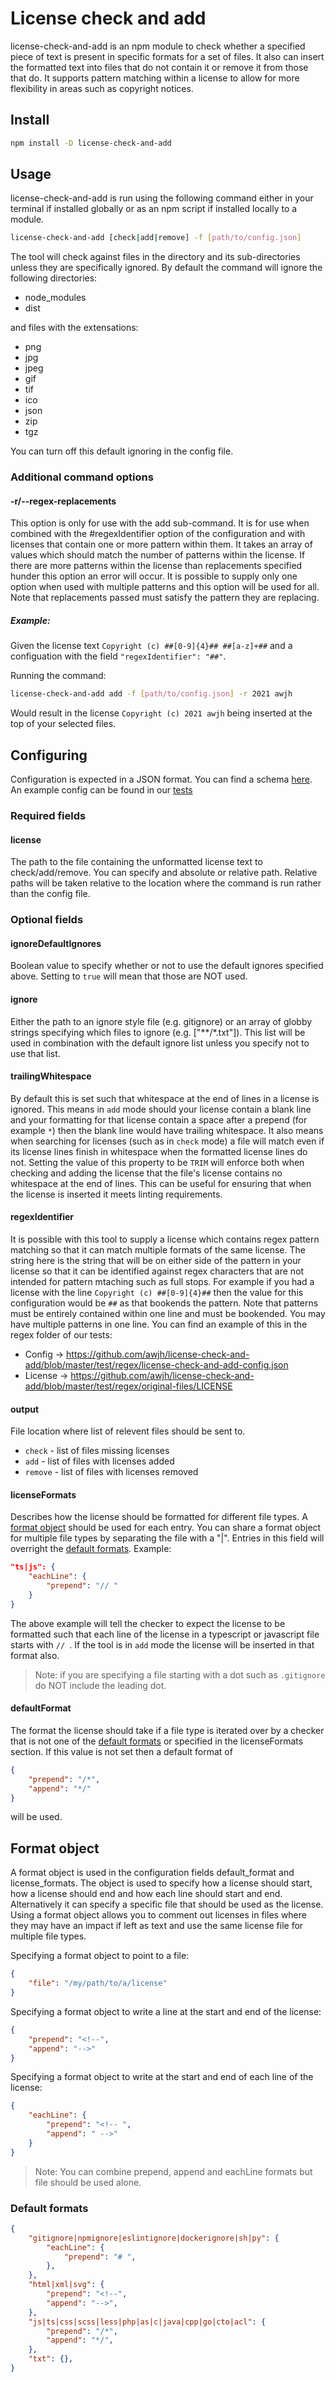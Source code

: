 # License check and add

license-check-and-add is an npm module to check whether a specified piece of text is present in specific formats for a set of files. It also can insert the formatted text into files that do not contain it or remove it from those that do. It supports pattern matching within a license to allow for more flexibility in areas such as copyright notices.

## Install
``` bash
npm install -D license-check-and-add
```

## Usage
license-check-and-add is run using the following command either in your terminal if installed globally or as an npm script if installed locally to a module.

``` bash
license-check-and-add [check|add|remove] -f [path/to/config.json]
```

The tool will check against files in the directory and its sub-directories unless they are specifically ignored. By default the command will ignore the following directories:

- node_modules
- dist

and files with the extensations:
- png
- jpg
- jpeg
- gif
- tif
- ico
- json
- zip
- tgz

You can turn off this default ignoring in the config file.

### Additional command options
#### -r/--regex-replacements
This option is only for use with the add sub-command. It is for use when combined with the #regexIdentifier option of the configuration and with licenses that contain one or more pattern within them. It takes an array of values which should match the number of patterns within the license. If there are more patterns within the license than replacements specified hunder this option an error will occur. It is possible to supply only one option when used with multiple patterns and this option will be used for all. Note that replacements passed must satisfy the pattern they are replacing.

##### Example:
Given the license text `Copyright (c) ##[0-9]{4}## ##[a-z]+##` and a configuation with the field `"regexIdentifier": "##"`.

Running the command:
``` bash
license-check-and-add add -f [path/to/config.json] -r 2021 awjh
```

Would result in the license `Copyright (c) 2021 awjh` being inserted at the top of your selected files.

## Configuring
Configuration is expected in a JSON format. You can find a schema [here](https://github.com/awjh/license-check-and-add/blob/master/config-schema.json). An example config can be found in our [tests](https://github.com/awjh/license-check-and-add/blob/master/test/non-regex/license-check-and-add-config.json)

### Required fields

#### license
The path to the file containing the unformatted license text to check/add/remove. You can specify and absolute or relative path. Relative paths will be taken relative to the location where the command is run rather than the config file.

### Optional fields

#### ignoreDefaultIgnores
Boolean value to specify whether or not to use the default ignores specified above. Setting to `true` will mean that those are NOT used.

#### ignore
Either the path to an ignore style file (e.g. gitignore) or an array of globby strings specifying which files to ignore (e.g. ["**/*.txt"]). This list will be used in combination with the default ignore list unless you specify not to use that list.

#### trailingWhitespace
By default this is set such that whitespace at the end of lines in a license is ignored. This means in `add` mode should your license contain a blank line and your formatting for that license contain a space after a prepend (for example ` * `) then the blank line would have trailing whitespace. It also means when searching for licenses (such as in `check` mode) a file will match even if its license lines finish in whitespace when the formatted license lines do not. Setting the value of this property to be `TRIM` will enforce both when checking and adding the license that the file's license contains no whitespace at the end of lines. This can be useful for ensuring that when the license is inserted it meets linting requirements.

#### regexIdentifier
It is possible with this tool to supply a license which contains regex pattern matching so that it can match multiple formats of the same license. The string here is the string that will be on either side of the pattern in your license so that it can be identified against regex characters that are not intended for pattern mtaching such as full stops. For example if you had a license with the line `Copyright (c) ##[0-9]{4}##` then the value for this configuration would be `##` as that bookends the pattern. Note that patterns must be entirely contained within one line and must be bookended. You may have multiple patterns in one line. You can find an example of this in the regex folder of our tests:
- Config -> https://github.com/awjh/license-check-and-add/blob/master/test/regex/license-check-and-add-config.json
- License -> https://github.com/awjh/license-check-and-add/blob/master/test/regex/original-files/LICENSE

#### output
File location where list of relevent files should be sent to.
- `check` - list of files missing licenses
- `add` - list of files with licenses added
- `remove` - list of files with licenses removed

#### licenseFormats
Describes how the license should be formatted for different file types. A [format object](#format-object) should be used for each entry. You can share a format object for multiple file types by separating the file with a "|". Entries in this field will overright the [default formats](#default-format). Example:

``` json
"ts|js": {
    "eachLine": {
        "prepend": "// "
    }
}
```

The above example will tell the checker to expect the license to be formatted such that each line of the license in a typescript or javascript file starts with `// `. If the tool is in `add` mode the license will be inserted in that format also. 

> Note: if you are specifying a file starting with a dot such as `.gitignore` do NOT include the leading dot.

#### defaultFormat
The format the license should take if a file type is iterated over by a checker that is not one of the [default formats](#default-formats) or specified in the licenseFormats section. If this value is not set then a default format of 

``` json
{
    "prepend": "/*",
    "append": "*/"
}
```

will be used.

## Format object
A format object is used in the configuration fields default_format and license_formats. The object is used to specify how a license should start, how a license should end and how each line should start and end. Alternatively it can specify a specific file that should be used as the license. Using a format object allows you to comment out licenses in files where they may have an impact if left as text and use the same license file for multiple file types.

Specifying a format object to point to a file:
``` json
{
    "file": "/my/path/to/a/license"
}
```

Specifying a format object to write a line at the start and end of the license:
``` json
{
    "prepend": "<!--",
    "append": "-->"
}
```

Specifying a format object to write at the start and end of each line of the license:
``` json
{
    "eachLine": {
        "prepend": "<!-- ",
        "append": " -->"
    }
}
```

> Note: You can combine prepend, append and eachLine formats but file should be used alone.

### <a name="default-formats" >Default formats</a>
``` json
{
    "gitignore|npmignore|eslintignore|dockerignore|sh|py": {
        "eachLine": {
            "prepend": "# ",
        },
    },
    "html|xml|svg": {
        "prepend": "<!--",
        "append": "-->",
    },
    "js|ts|css|scss|less|php|as|c|java|cpp|go|cto|acl": {
        "prepend": "/*",
        "append": "*/",
    },
    "txt": {},
}
```
